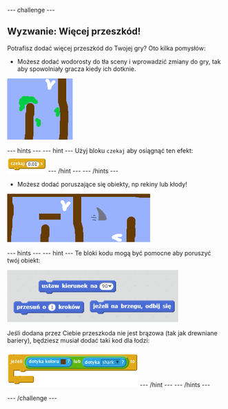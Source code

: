 \--- challenge \---

## Wyzwanie: Więcej przeszkód!

Potrafisz dodać więcej przeszkód do Twojej gry? Oto kilka pomysłów:

+ Możesz dodać wodorosty do tła sceny i wprowadzić zmiany do gry, tak aby spowolniały gracza kiedy ich dotknie.

![zrzut ekranu](images/boat-algae.png)

\--- hints \--- \--- hint \--- Użyj bloku `czekaj` aby osiągnąć ten efekt: ![screenshot](images/boat-slime-blocks.png) \--- /hint \--- \--- /hints \---

+ Możesz dodać poruszające się obiekty, np rekiny lub kłody!

![zrzut ekranu](images/boat-obstacles.png)

\--- hints \--- \--- hint \--- Te bloki kodu mogą być pomocne aby poruszyć twój obiekt:

![zrzut ekranu](images/boat-moving-blocks.png)

Jeśli dodana przez Ciebie przeszkoda nie jest brązowa (tak jak drewniane bariery), będziesz musiał dodać taki kod dla łodzi:

![zrzut ekranu](images/boat-moving-blocks2.png) \--- /hint \--- \--- /hints \---

\--- /challenge \---